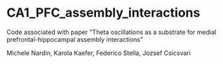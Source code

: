 # CA1_PFC_assembly_interactions
Code associated with paper "Theta oscillations as a substrate for medial prefrontal-hippocampal assembly  interactions"

Michele Nardin, Karola Kaefer, Federico Stella, Jozsef Csicsvari
